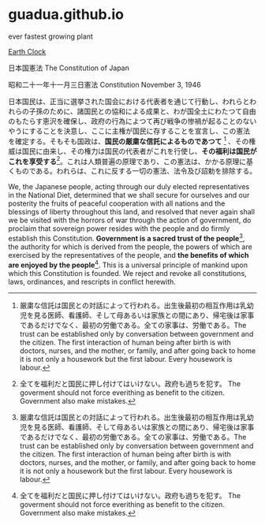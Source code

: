 # guadua.github.io
ever fastest growing plant

[Earth Clock](earthclock.html)

日本国憲法
The Constitution of Japan

昭和二十一年十一月三日憲法
Constitution November 3, 1946

日本国民は、正当に選挙された国会における代表者を通じて行動し、われらとわれらの子孫のために、諸国民との協和による成果と、わが国全土にわたつて自由のもたらす恵沢を確保し、政府の行為によつて再び戦争の惨禍が起ることのないやうにすることを決意し、ここに主権が国民に存することを宣言し、この憲法を確定する。そもそも国政は、<b>国民の厳粛な信託によるものであつて</b> [^1] 、その権威は国民に由来し、その権力は国民の代表者がこれを行使し、<b>その福利は国民がこれを享受する</b>[^2]。これは人類普遍の原理であり、この憲法は、かかる原理に基くものである。われらは、これに反する一切の憲法、法令及び詔勅を排除する。

We, the Japanese people, acting through our duly elected representatives in the National Diet, determined that we shall secure for ourselves and our posterity the fruits of peaceful cooperation with all nations and the blessings of liberty throughout this land, and resolved that never again shall we be visited with the horrors of war through the action of government, do proclaim that sovereign power resides with the people and do firmly establish this Constitution. <b>Government is a sacred trust of the people</b>[^1], the authority for which is derived from the people, the powers of which are exercised by the representatives of the people, and <b>the benefits of which are enjoyed by the people</b>[^2]. This is a universal principle of mankind upon which this Constitution is founded. We reject and revoke all constitutions, laws, ordinances, and rescripts in conflict herewith.

[^1]: 厳粛な信託は国民との対話によって行われる。出生後最初の相互作用は乳幼児を見る医師、看護師、そして母あるいは家族との間にあり、帰宅後は家事であるだけでなく、最初の労働である。全ての家事は、労働である。The trust can be established only by conversation between government and the citizen. The first interaction of human being after birth is with doctors, nurses, and the mother, or family, and after going back to home it is not only a housework but the first labour. Every housework is labour.

[^2]: 全てを福利だと国民に押し付けてはいけない。政府も過ちを犯す。 The goverment should not force everithing as benefit to the citizen. Government also make mistakes.

